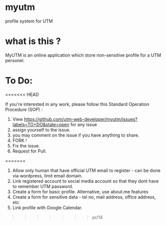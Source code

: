 myutm
=====

profile system for UTM

what is this ?
=====

MyUTM is an online application which store non-sensitive profile for a UTM personel.

To Do:
=====
<<<<<<< HEAD

If you're interested in any work, please follow this Standard Operation Procedure (SOP) : 

1. View https://github.com/utm-web-developer/myutm/issues?labels=TO+DO&state=open for any issue
1. assign yourself to the issue.
1. you may comment on the issue if you have anything to share.
1. FORK !
1. Fix the issue.
1. Request for Pull.

=======
1. Allow only human that have official UTM email to register - can be done via wordpress, limit email domain.
2. Link registered account to social media account so that they dont have to remember UTM password.
3. Create a form for basic profile. Alternative, use about.me features
4. Create a form for sensitive data - tel no, mail address, office address, etc
5. Link profile with Google Calendar.
>>>>>>> pr/14
